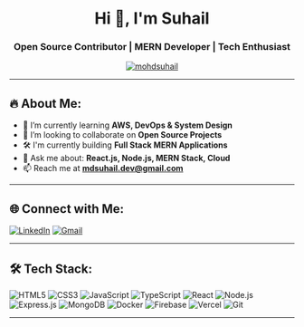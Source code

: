 <!-- Banner or Name -->
<h1 align="center">Hi 👋, I'm Suhail</h1>
<h3 align="center">Open Source Contributor | MERN Developer | Tech Enthusiast</h3>

<p align="center">
  <a href="https://github.com/mohdsuhail">
    <img src="https://komarev.com/ghpvc/?username=mohdsuhail&label=Profile%20views&color=0e75b6&style=flat" alt="mohdsuhail" />
  </a>
</p>

---

## 🔥 About Me:

- 🌱 I’m currently learning **AWS, DevOps & System Design**
- 🤝 I’m looking to collaborate on **Open Source Projects**
- 🛠️ I'm currently building **Full Stack MERN Applications**
- 💬 Ask me about: **React.js, Node.js, MERN Stack, Cloud**
- 📫 Reach me at **mdsuhail.dev@gmail.com**

---

## 🌐 Connect with Me:
[![LinkedIn](https://img.shields.io/badge/-LinkedIn-blue?style=flat-square&logo=Linkedin&logoColor=white)](https://linkedin.com/in/mohd-suhail-dev)
[![Gmail](https://img.shields.io/badge/-Gmail-red?style=flat-square&logo=gmail&logoColor=white)](mailto:mdsuhail.dev@gmail.com)

---

## 🛠️ Tech Stack:

![HTML5](https://img.shields.io/badge/-HTML5-E34F26?style=flat-square&logo=html5&logoColor=white)
![CSS3](https://img.shields.io/badge/-CSS3-1572B6?style=flat-square&logo=css3)
![JavaScript](https://img.shields.io/badge/-JavaScript-black?style=flat-square&logo=javascript)
![TypeScript](https://img.shields.io/badge/-TypeScript-3178C6?style=flat-square&logo=typescript)
![React](https://img.shields.io/badge/-React-black?style=flat-square&logo=react)
![Node.js](https://img.shields.io/badge/-Node.js-black?style=flat-square&logo=node.js)
![Express.js](https://img.shields.io/badge/-Express.js-000000?style=flat-square&logo=express)
![MongoDB](https://img.shields.io/badge/-MongoDB-4EA94B?style=flat-square&logo=mongodb)
![Docker](https://img.shields.io/badge/-Docker-2496ED?style=flat-square&logo=docker)
![Firebase](https://img.shields.io/badge/-Firebase-FFCA28?style=flat-square&logo=firebase)
![Vercel](https://img.shields.io/badge/-Vercel-000000?style=flat-square&logo=vercel)
![Git](https://img.shields.io/badge/-Git-F05032?style=flat-square&logo=git)

---
